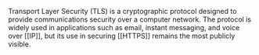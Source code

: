 Transport Layer Security (TLS) is a cryptographic protocol designed to provide communications security over a computer network. The protocol is widely used in applications such as email, instant messaging, and voice over [[IP]], but its use in securing [[HTTPS]] remains the most publicly visible.